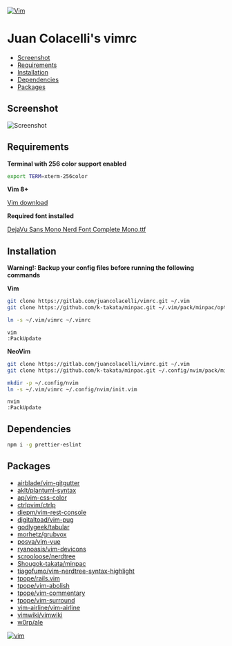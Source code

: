 [![Vim](https://www.vim.org/images/vim_editor.gif)](https://www.vim.org)

# Juan Colacelli's vimrc

- [Screenshot](#screenshot)
- [Requirements](#requirements)
- [Installation](#installation)
- [Dependencies](#dependencies)
- [Packages](#packages)

## Screenshot

![Screenshot](https://i.imgur.com/LiMCaL5.png)

## Requirements

**Terminal with 256 color support enabled**

```bash
export TERM=xterm-256color
```

**Vim 8+**

[Vim download](https://www.vim.org/download.php)

**Required font installed**

[DejaVu Sans Mono Nerd Font Complete Mono.ttf](https://github.com/ryanoasis/nerd-fonts/raw/master/patched-fonts/DejaVuSansMono/Regular/complete/DejaVu%20Sans%20Mono%20Nerd%20Font%20Complete%20Mono.ttf)

## Installation

**Warning!: Backup your config files before running the following commands**


**Vim**

```bash
git clone https://gitlab.com/juancolacelli/vimrc.git ~/.vim
git clone https://github.com/k-takata/minpac.git ~/.vim/pack/minpac/opt

ln -s ~/.vim/vimrc ~/.vimrc
```

```viml
vim
:PackUpdate
```

**NeoVim**

```bash
git clone https://gitlab.com/juancolacelli/vimrc.git ~/.vim
git clone https://github.com/k-takata/minpac.git ~/.config/nvim/pack/minpac/opt

mkdir -p ~/.config/nvim
ln -s ~/.vim/vimrc ~/.config/nvim/init.vim
```

```viml
nvim
:PackUpdate
```

## Dependencies

```bash
npm i -g prettier-eslint
```

## Packages

- [airblade/vim-gitgutter](https://github.com/airblade/vim-gitgutter)
- [aklt/plantuml-syntax](https://github.com/aklt/plantuml-syntax)
- [ap/vim-css-color](https://github.com/ap/vim-css-color)
- [ctrlpvim/ctrlp](https://github.com/ctrlpvim/ctrlp)
- [diepm/vim-rest-console](https://github.com/diepm/vim-rest-console)
- [digitaltoad/vim-pug](https://github.com/digitaltoad/vim-pug)
- [godlygeek/tabular](https://github.com/godlygeek/tabular)
- [morhetz/grubvox](https://github.com/morhetz/gruvbox)
- [posva/vim-vue](https://github.com/posva/vim-vue)
- [ryanoasis/vim-devicons](https://github.com/ryanoasis/vim-devicons)
- [scrooloose/nerdtree](https://github.com/scrooloose/nerdtree)
- [Shougok-takata/minpac](https://github.com/Shougok-takata/minpac)
- [tiagofumo/vim-nerdtree-syntax-highlight](https://github.com/tiagofumo/vim-nerdtree-syntax-highlight)
- [tpope/rails.vim](https://github.com/tpope/rails.vim)
- [tpope/vim-abolish](https://github.com/tpope/vim-abolish)
- [tpope/vim-commentary](https://github.com/tpope/vim-commentary)
- [tpope/vim-surround](https://github.com/tpope/vim-surround)
- [vim-airline/vim-airline](https://github.com/vim-airline/vim-airline)
- [vimwiki/vimwiki](https://github.com/vimwiki/vimwiki)
- [w0rp/ale](https://github.com/w0rp/ale)

[![vim](https://www.vim.org/images/vim_created.gif)](https://www.vim.org)
